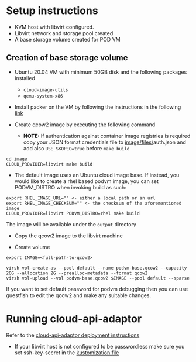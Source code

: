 # Setup instructions

- KVM host with libvirt configured.
- Libvirt network and storage pool created
- A base storage volume created for POD VM

## Creation of base storage volume

- Ubuntu 20.04 VM with minimum 50GB disk and the following packages installed
  - `cloud-image-utils`
  - `qemu-system-x86`

- Install packer on the VM by following the instructions in the following [link](https://learn.hashicorp.com/tutorials/packer/get-started-install-cli)

- Create qcow2 image by executing the following command
	- **NOTE:** If authentication against container image registries is required copy your JSON format credentials
        file to [image/files/](./image/files/)auth.json and add also `USE_SKOPEO=true` before `make build`
```
cd image
CLOUD_PROVIDER=libvirt make build
```
- The default image uses an Ubuntu cloud image base. If instead, you would like to create a rhel based podvm image, you can
set PODVM_DISTRO when invoking build as such:
```
export RHEL_IMAGE_URL="" <- either a local path or an url
export RHEL_IMAGE_CHECKSUM="" <- the checksum of the aforementioned image
CLOUD_PROVIDER=libvirt PODVM_DISTRO=rhel make build
```

The image will be available under the `output` directory

- Copy the qcow2 image to the libvirt machine

- Create volume
```
export IMAGE=<full-path-to-qcow2>

virsh vol-create-as --pool default --name podvm-base.qcow2 --capacity 20G --allocation 2G --prealloc-metadata --format qcow2
virsh vol-upload --vol podvm-base.qcow2 $IMAGE --pool default --sparse
```

If you want to set default password for podvm debugging then you can use guestfish to edit the qcow2 and make any suitable changes.

# Running cloud-api-adaptor

Refer to the [cloud-api-adaptor deployment instructions](../install/README.md#deploy-cloud-api-adaptor)
* If your libvirt host is not configured to be passwordless make sure you set ssh-key-secret in the [kustomization file](../install/overlays/libvirt/kustomization.yaml)

